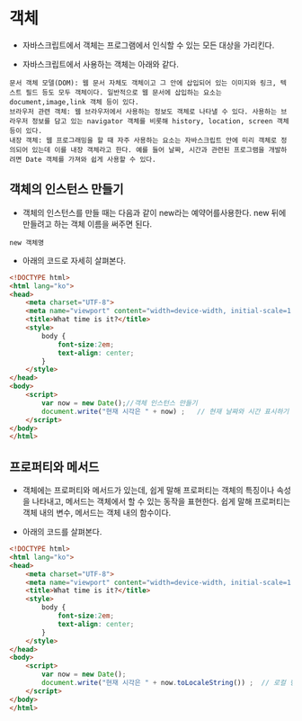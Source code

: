 # 객체

* 자바스크립트에서 객체는 프로그램에서 인식할 수 있는 모든 대상을 가리킨다.

* 자바스크립트에서 사용하는 객체는 아래와 같다.

```
문서 객체 모델(DOM): 웹 문서 자체도 객체이고 그 안에 삽입되어 있는 이미지와 링크, 텍스트 필드 등도 모두 객체이다. 일반적으로 웹 문서에 삽입하는 요소는 document,image,link 객체 등이 있다.
브라우저 관련 객체: 웹 브라우저에서 사용하는 정보도 객체로 나타낼 수 있다. 사용하는 브라우저 정보를 담고 있는 navigator 객체를 비롯해 history, location, screen 객체 등이 있다.
내장 객체: 웹 프로그래밍을 할 때 자주 사용하는 요소는 자바스크립트 안에 미리 객체로 정의되어 있는데 이를 내장 객체라고 한다. 예를 들어 날짜, 시간과 관련된 프로그램을 개발하려면 Date 객체를 가져와 쉽게 사용할 수 있다.
```

## 객체의 인스턴스 만들기

* 객체의 인스턴스를 만들 때는 다음과 같이 new라는 예약어를사용한다. new 뒤에 만들려고 하는 객체 이름을 써주면 된다.

```new 객체명```

* 아래의 코드로 자세히 살펴본다.

```html
<!DOCTYPE html>
<html lang="ko">
<head>
	<meta charset="UTF-8">
	<meta name="viewport" content="width=device-width, initial-scale=1.0">
	<title>What time is it?</title>
	<style>
		body {
			font-size:2em;
			text-align: center;
		}
	</style>
</head>
<body>
	<script>
		var now = new Date();//객체 인스턴스 만들기
		document.write("현재 시각은 " + now) ;	// 현재 날짜와 시간 표시하기
	</script>
</body>
</html>
```

## 프로퍼티와 메서드

* 객체에는 프로퍼티와 메서드가 있는데, 쉽게 말해 프로퍼티는 객체의 특징이나 속성을 나타내고, 메서드는 객체에서 할 수 있는 동작을 표현한다. 쉽게 말해 프로퍼티는 객체 내의 변수, 메서드는 객체 내의 함수이다.

* 아래의 코드를 살펴본다.

```html
<!DOCTYPE html>
<html lang="ko">
<head>
	<meta charset="UTF-8">
	<meta name="viewport" content="width=device-width, initial-scale=1.0">
	<title>What time is it?</title>
	<style>
		body {
			font-size:2em;
			text-align: center;
		}
	</style>
</head>
<body>
	<script>
		var now = new Date();
		document.write("현재 시각은 " + now.toLocaleString()) ;	// 로컬 형식으로 표시하기
	</script>
</body>
</html>
```
